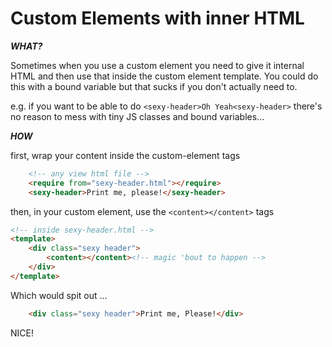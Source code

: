 # Custom Elements with inner HTML

***WHAT?***

Sometimes when you use a custom element you need to give it internal HTML and then use that inside the custom element template. You could do this with a bound variable but that sucks if you don't actually need to.

e.g. if you want to be able to do `<sexy-header>Oh Yeah<sexy-header>` there's no reason to mess with tiny JS classes and bound variables...

***HOW***

first, wrap your content inside the custom-element tags

```html
	<!-- any view html file -->
    <require from="sexy-header.html"></require>
    <sexy-header>Print me, please!</sexy-header>
```

then, in your custom element, use the `<content></content>` tags

```html
<!-- inside sexy-header.html -->
<template>
	<div class="sexy header">
		<content></content><!-- magic 'bout to happen -->
	</div>
</template>
```

Which would spit out ...

```html
	<div class="sexy header">Print me, Please!</div>
```

NICE!